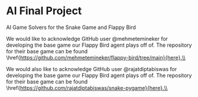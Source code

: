 # AI Final Project
AI Game Solvers for the Snake Game and Flappy Bird

We would like to acknowledge GitHub user @mehmetemineker for developing the base game our Flappy Bird agent plays off of. The repository for their base game can be found \href{https://github.com/mehmetemineker/flappy-bird/tree/main}{here}.\\

We would also like to acknowledge GitHub user @rajatdiptabiswas for developing the base game our Flappy Bird agent plays off of. The repository for their base game can be found \href{https://github.com/rajatdiptabiswas/snake-pygame}{here}.\\

